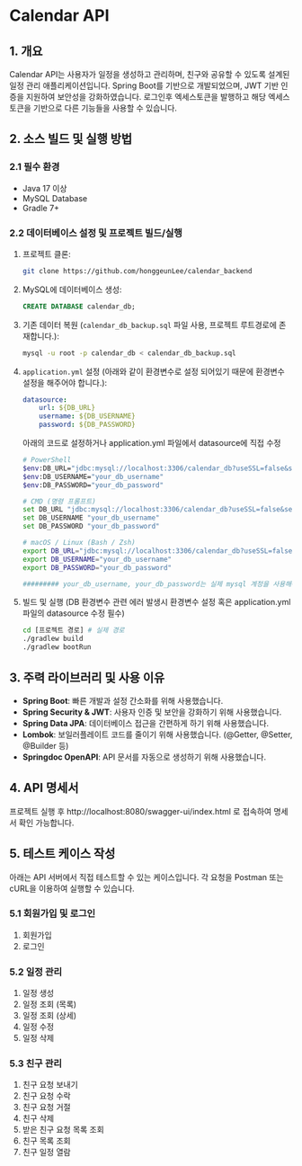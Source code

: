# Calendar API

## 1. 개요

Calendar API는 사용자가 일정을 생성하고 관리하며, 친구와 공유할 수 있도록 설계된 일정 관리 애플리케이션입니다. Spring Boot를 기반으로 개발되었으며, JWT 기반 인증을 지원하여 보안성을 강화하였습니다. 로그인후 엑세스토큰을 발행하고 해당 엑세스토큰을 기반으로 다른 기능들을 사용할 수 있습니다.

## 2. 소스 빌드 및 실행 방법

### 2.1 필수 환경

- Java 17 이상
- MySQL Database
- Gradle 7+

### 2.2 데이터베이스 설정 및 프로젝트 빌드/실행

1. 프로젝트 클론:
   ```sh
   git clone https://github.com/honggeunLee/calendar_backend
   ```
2. MySQL에 데이터베이스 생성:
   ```sql
   CREATE DATABASE calendar_db;
   ```
3. 기존 데이터 복원 (`calendar_db_backup.sql` 파일 사용, 프로젝트 루트경로에 존재합니다.):
   ```sh
   mysql -u root -p calendar_db < calendar_db_backup.sql
   ```
4. `application.yml` 설정 (아래와 같이 환경변수로 설정 되어있기 때문에 환경변수 설정을 해주어야 합니다.):
   ```yml
   datasource:
       url: ${DB_URL}
       username: ${DB_USERNAME}
       password: ${DB_PASSWORD}
   ```
   아래의 코드로 설정하거나 application.yml 파일에서 datasource에 직접 수정
   ```sh
   # PowerShell
   $env:DB_URL="jdbc:mysql://localhost:3306/calendar_db?useSSL=false&serverTimezone=UTC"
   $env:DB_USERNAME="your_db_username"
   $env:DB_PASSWORD="your_db_password"
   
   # CMD (명령 프롬프트)
   set DB_URL "jdbc:mysql://localhost:3306/calendar_db?useSSL=false&serverTimezone=UTC"
   set DB_USERNAME "your_db_username"
   set DB_PASSWORD "your_db_password"
   
   # macOS / Linux (Bash / Zsh)
   export DB_URL="jdbc:mysql://localhost:3306/calendar_db?useSSL=false&serverTimezone=UTC"
   export DB_USERNAME="your_db_username"
   export DB_PASSWORD="your_db_password"
   
   ######### your_db_username, your_db_password는 실제 mysql 계정을 사용해야합니다. ###########
   ```
4. 빌드 및 실행 (DB 환경변수 관련 에러 발생시 환경변수 설정 혹은 application.yml 파일의 datasource 수정 필수)
   ```sh
   cd [프로젝트 경로] # 실제 경로
   ./gradlew build
   ./gradlew bootRun
   ```


## 3. 주력 라이브러리 및 사용 이유

- **Spring Boot**: 빠른 개발과 설정 간소화를 위해 사용했습니다.
- **Spring Security & JWT**: 사용자 인증 및 보안을 강화하기 위해 사용했습니다.
- **Spring Data JPA**: 데이터베이스 접근을 간편하게 하기 위해 사용했습니다.
- **Lombok**: 보일러플레이트 코드를 줄이기 위해 사용했습니다. (@Getter, @Setter, @Builder 등)
- **Springdoc OpenAPI**: API 문서를 자동으로 생성하기 위해 사용했습니다.

## 4. API 명세서

프로젝트 실행 후 http://localhost:8080/swagger-ui/index.html 로 접속하여 명세서 확인 가능합니다.

## 5. 테스트 케이스 작성

아래는 API 서버에서 직접 테스트할 수 있는 케이스입니다. 각 요청을 Postman 또는 cURL을 이용하여 실행할 수 있습니다.

### 5.1 회원가입 및 로그인

1. 회원가입
2. 로그인

### 5.2 일정 관리

1. 일정 생성
2. 일정 조회 (목록)
3. 일정 조회 (상세)
4. 일정 수정
5. 일정 삭제

### 5.3 친구 관리

1. 친구 요청 보내기
2. 친구 요청 수락
3. 친구 요청 거절
4. 친구 삭제
5. 받은 친구 요청 목록 조회
6. 친구 목록 조회
7. 친구 일정 열람

